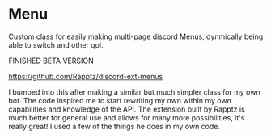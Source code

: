 # Menu
Custom class for easily making multi-page discord Menus, dynmically being able to switch and other qol.

FINISHED BETA VERSION

https://github.com/Rapptz/discord-ext-menus

I bumped into this after making a similar but much simpler class for my own bot. The code inspired me to start rewriting my own within my own capabilities and knowledge of the API. The extension built by Rapptz is much better for general use and allows for many more possibilities, it's really great! I used a few of the things he does in my own code.
